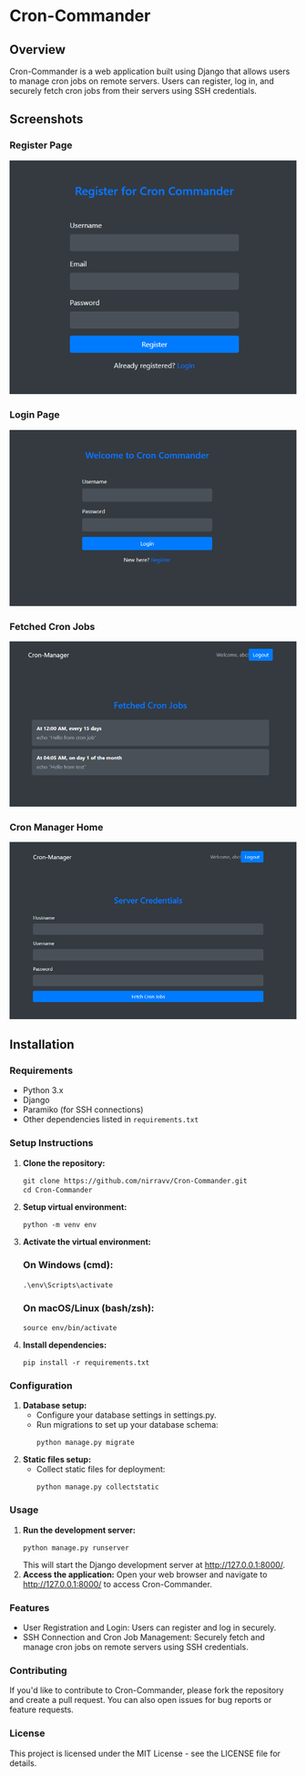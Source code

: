 # Cron-Commander

## Overview

Cron-Commander is a web application built using Django that allows users to manage cron jobs on remote servers. Users can register, log in, and securely fetch cron jobs from their servers using SSH credentials.

## Screenshots

### Register Page
![Register Page](project_images/register.png)

### Login Page
![Login Page](project_images/login.png)

### Fetched Cron Jobs
![Fetched Cron Jobs](project_images/fetched_cronjobs.png)

### Cron Manager Home
![Cron Manager Home](project_images/cron_manager.png)

## Installation

### Requirements

- Python 3.x
- Django
- Paramiko (for SSH connections)
- Other dependencies listed in `requirements.txt`

### Setup Instructions

1. **Clone the repository:**

   ```
   git clone https://github.com/nirravv/Cron-Commander.git
   cd Cron-Commander
   ```
   
2. **Setup virtual environment:**
    
    ```
    python -m venv env
    ```
3. **Activate the virtual environment:**
    ### On Windows (cmd):
    ```
   .\env\Scripts\activate
    ```
    
    ### On macOS/Linux (bash/zsh):
    ```
    source env/bin/activate
    ```

4. **Install dependencies:**
    ```
    pip install -r requirements.txt
    ```

### Configuration
1. **Database setup:**
    - Configure your database settings in settings.py.
    - Run migrations to set up your database schema:
        ```
        python manage.py migrate
        ```
2. **Static files setup:**
    - Collect static files for deployment:
        ```
        python manage.py collectstatic
        ```

### Usage
1. **Run the development server:**
    ```
    python manage.py runserver
    ```
    This will start the Django development server at http://127.0.0.1:8000/.
2. **Access the application:**
    Open your web browser and navigate to http://127.0.0.1:8000/ to access Cron-Commander.

### Features
- User Registration and Login:
    Users can register and log in securely.
- SSH Connection and Cron Job Management:
    Securely fetch and manage cron jobs on remote servers using SSH credentials.

### Contributing
If you'd like to contribute to Cron-Commander, please fork the repository and create a pull request. You can also open issues for bug reports or feature requests.

### License
This project is licensed under the MIT License - see the LICENSE file for details.


